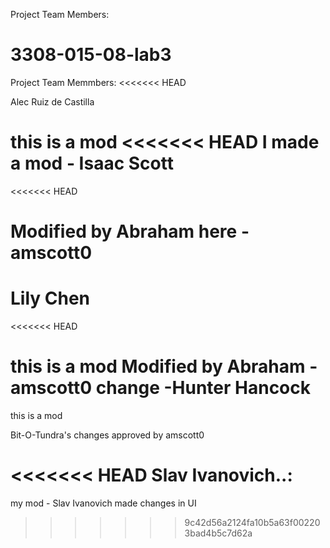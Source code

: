 Project Team Members: 
# 3308-015-08-lab3
Project Team Memmbers: 
<<<<<<< HEAD

Alec Ruiz de Castilla

this is a mod
<<<<<<< HEAD
I made a mod - Isaac Scott
=======
<<<<<<< HEAD

Modified by Abraham here -amscott0
=======

Lily Chen
=======
<<<<<<< HEAD

this is a mod Modified by Abraham -amscott0
change -Hunter Hancock
=======
this is a mod

Bit-O-Tundra's changes approved by amscott0


<<<<<<< HEAD
Slav Ivanovich..:
=======
my mod - Slav Ivanovich
made changes in UI

>>>>>>> 9c42d56a2124fa10b5a63f002203bad4b5c7d62a
